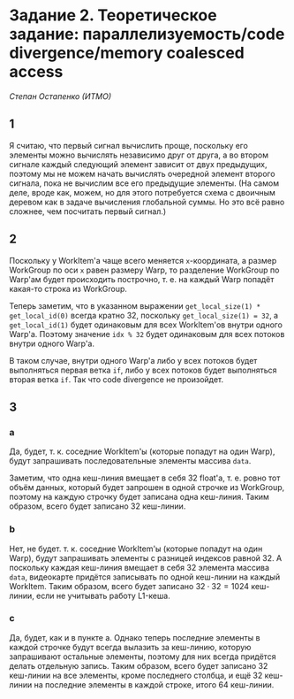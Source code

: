 # Задание 2. Теоретическое задание: параллелизуемость/code divergence/memory coalesced access

*Степан Остапенко (ИТМО)*

## 1

Я считаю, что первый сигнал вычислить проще, поскольку его элементы можно вычислять независимо друг от друга, а во втором сигнале каждый следующий элемент зависит от двух предыдущих, поэтому мы не можем начать вычислять очередной элемент второго сигнала, пока не вычислим все его предыдущие элементы. (На самом деле, вроде как, можем, но для этого потребуется схема с двоичным деревом как в задаче вычисления глобальной суммы. Но это всё равно сложнее, чем посчитать первый сигнал.)

## 2

Поскольку у WorkItem'а чаще всего меняется `x`-координата, а размер WorkGroup по оси `x` равен размеру Warp, то разделение WorkGroup по Warp'ам будет происходить построчно, т. е. на каждый Warp попадёт какая-то строка из WorkGroup.

Теперь заметим, что в указанном выражении `get_local_size(1) * get_local_id(0)` всегда кратно 32, поскольку `get_local_size(1) = 32`, а `get_local_id(1)` будет одинаковым для всех WorkItem'ов внутри одного Warp'а. Поэтому значение `idx % 32` будет одинаковым для всех потоков внутри одного Warp'а.

В таком случае, внутри одного Warp'а либо у всех потоков будет выполняться первая ветка `if`, либо у всех потоков будет выполняться вторая ветка `if`. Так что code divergence не произойдет.

## 3

### a

Да, будет, т. к. соседние WorkItem'ы (которые попадут на один Warp), будут запрашивать последовательные элементы массива `data`.

Заметим, что одна кеш-линия вмещает в себя 32 float'a, т. е. ровно тот объём данных, который будет запрошен в одной строчке из WorkGroup, поэтому на каждую строчку будет записана одна кеш-линия. Таким образом, всего будет записано 32 кеш-линии.

### b

Нет, не будет. т. к. соседние WorkItem'ы (которые попадут на один Warp), будут запрашивать элементы с разницей индексов равной 32. А поскольку каждая кеш-линия вмещает в себя 32 элемента массива `data`, видеокарте придётся записывать по одной кеш-линии на каждый WorkItem. Таким образом, всего будет записано $32 \cdot 32 = 1024$ кеш-линии, если не учитывать работу L1-кеша.

### c

Да, будет, как и в пункте a. Однако теперь последние элементы в каждой строчке будут всегда вылазить за кеш-линию, которую запрашивают остальные элементы, поэтому для них всегда придётся делать отдельную запись. Таким образом, всего будет записано 32 кеш-линии на все элементы, кроме последнего столбца, и ещё 32 кеш-линии на последние элементы в каждой строке, итого 64 кеш-линии.
